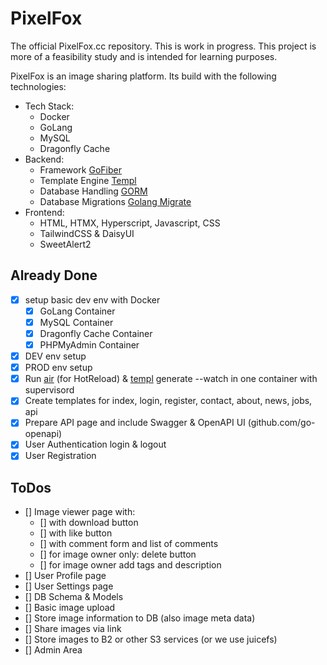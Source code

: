 # PixelFox

The official PixelFox.cc repository. This is work in progress.
This project is more of a feasibility study and is intended for learning purposes.

PixelFox is an image sharing platform. Its build with the following technologies:

* Tech Stack:
  * Docker
  * GoLang
  * MySQL
  * Dragonfly Cache
* Backend:
  * Framework [GoFiber](https://github.com/gofiber/fiber)
  * Template Engine [Templ](https://github.com/a-h/templ)
  * Database Handling [GORM](https://github.com/go-gorm/gorm)
  * Database Migrations [Golang Migrate](https://github.com/golang-migrate/migrate)
* Frontend:
  * HTML, HTMX, Hyperscript, Javascript, CSS
  * TailwindCSS & DaisyUI
  * SweetAlert2

## Already Done

* [X] setup basic dev env with Docker
  * [X] GoLang Container
  * [X] MySQL Container
  * [X] Dragonfly Cache Container
  * [X] PHPMyAdmin Container
* [X] DEV env setup
* [X] PROD env setup
* [X] Run [air](https://github.com/air-verse/air) (for HotReload) & [templ](https://github.com/a-h/templ) generate --watch in one container with supervisord
* [X] Create templates for index, login, register, contact, about, news, jobs, api
* [X] Prepare API page and include Swagger & OpenAPI UI (github.com/go-openapi)
* [X] User Authentication login & logout
* [X] User Registration

## ToDos

* [] Image viewer page with:
  * [] with download button
  * [] with like button
  * [] with comment form and list of comments
  * [] for image owner only: delete button
  * [] for image owner add tags and description
* [] User Profile page
* [] User Settings page
* [] DB Schema & Models
* [] Basic image upload
* [] Store image information to DB (also image meta data)
* [] Share images via link
* [] Store images to B2 or other S3 services (or we use juicefs)
* [] Admin Area
